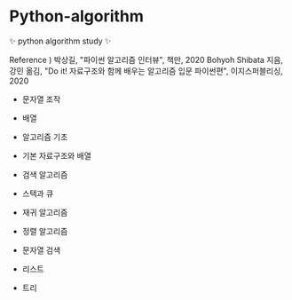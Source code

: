 # Python-algorithm
✨ python algorithm study ✨

Reference ) 
박상길, "파이썬 알고리즘 인터뷰", 책만, 2020 
Bohyoh Shibata 지음, 강민 옮김, "Do it! 자료구조와 함께 배우는 알고리즘 입문 파이썬편", 이지스퍼블리싱, 2020

- 문자열 조작
- 배열

- 알고리즘 기초
- 기본 자료구조와 배열
- 검색 알고리즘
- 스택과 큐
- 재귀 알고리즘
- 정렬 알고리즘 
- 문자열 검색
- 리스트
- 트리
